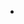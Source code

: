 - <script> 태그를 이용해 HTML 문서에 삽입하여 사용함
- <script src=""> 를 이용해 외부의 스크립트를 사용해 HTML에 삽입가능함
- 코드의 한 문이 끝나면 ; (세미클론)으로 구분해야함
- // 를 입력하면 주석이 사용가능함 (/*~*/ 로 여러문장 주석처리 가능)
- use district 라는 ES5가 등장하기 전에있던 javascript의 불완전한 문법을 사용하기 위한 엄격모드가 있다
- 사용하려면 코드의 최상단에 위치시켜야한다 (취소 불가능)
- 변수는 let , var 키워드를 사용하고 상수는 const 키워드를 사용함
- var 키워드는 오래된 스크립트에서 사용하는 구식 방법이며 let을 사용해야함
- (var을 쓰면 블록 기준으로 적용이안되고 전역으로 전역되기 때문에 블록 밖에서도 접근이 가능해 오류가생김)
- 자바스크립트에는 여덟 가지의 기본 자료형이 있다 (숫자형 bigint 문자형 불린형 null undefined  객체형 심볼형)

아직 git 과 pr에 대해 정확히 이해하지 못했었음.